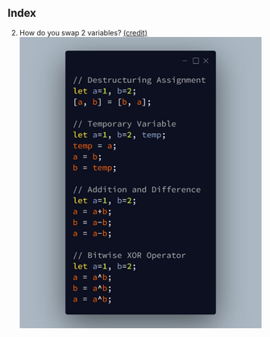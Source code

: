 ## Index

2. How do you swap 2 variables? [(credit)](https://www.linkedin.com/posts/nick-foscarini_javascript-activity-6828640927280627712-gihT)
   <br />
   ![How do you swap 2 variables?](2.swap-two-variables.jpeg)

